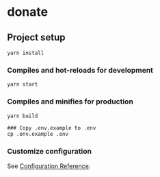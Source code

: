 # donate

## Project setup
```
yarn install
```

### Compiles and hot-reloads for development
```
yarn start
```

### Compiles and minifies for production
```
yarn build

### Copy .env.example to .env
cp .env.example .env
```
### Customize configuration
See [Configuration Reference](https://cli.vuejs.org/config/).
